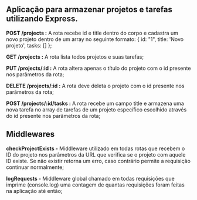 ## Aplicação para armazenar projetos e tarefas utilizando Express.

**POST /projects :** A rota recebe id e title dentro do corpo e cadastra um novo projeto dentro de um array no seguinte formato: { id: "1", title: 'Novo projeto', tasks: [] };

**GET /projects :** A rota lista todos projetos e suas tarefas;

**PUT /projects/:id :** A rota altera apenas o título do projeto com o id presente nos parâmetros da rota;

**DELETE /projects/:id :** A rota deve deleta o projeto com o id presente nos parâmetros da rota;

**POST /projects/:id/tasks :** A rota recebe um campo title e armazena uma nova tarefa no array de tarefas de um projeto específico escolhido através do id presente nos parâmetros da rota;

## Middlewares

**checkProjectExists -** Middleware utilizado em todas rotas que recebem o ID do projeto nos parâmetros da URL que verifica se o projeto com aquele ID existe. Se não existir retorna um erro, caso contrário permite a requisição continuar normalmente;

**logRequests -** Middleware global chamado em todas requisições que imprime (console.log) uma contagem de quantas requisições foram feitas na aplicação até então;

